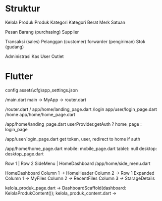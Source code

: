 # Struktur
Kelola Produk
    Produk
    Kategori
    Kategori Berat
    Merk
    Satuan

Pesan Barang (purchasing)
    Supplier

Transaksi (sales)
    Pelanggan (customer)
    forwarder (pengiriman)
    Stok (gudang)

Administrasi
    Kas
    User
    Outlet

# Flutter
config
    assets\cfg\app_settings.json

/main.dart
    main -> MyApp -> router.dart

/router.dart
    /       app/home/landing_page.dart
    /login  app/user/login_page.dart
    /home   app/home/home_page.dart

/app/home/landing_page.dart
    userProvider.getAuth ? home_page : login_page

/app/user/login_page.dart
    get token, user, redirect to home if auth

/app/home/home_page.dart
    mobile: mobile_page.dart
    tablet: null
    desktop: desktop_page.dart


Row 1       | Row 2
SideMenu    | HomeDashboard
 /app/home/side_menu.dart

 HomeDashboard
 Column 1   -> HomeHeader
 Column 2   -> Row 1  Expanded 
                Column 1 -> MyFiles
                Column 2 -> RecentFiles
                Column 3 -> StarageDetails


kelola_produk_page.dart -> DashboardScaffold(dashboard: KelolaProdukContent());
kelola_produk_content.dart -> 
